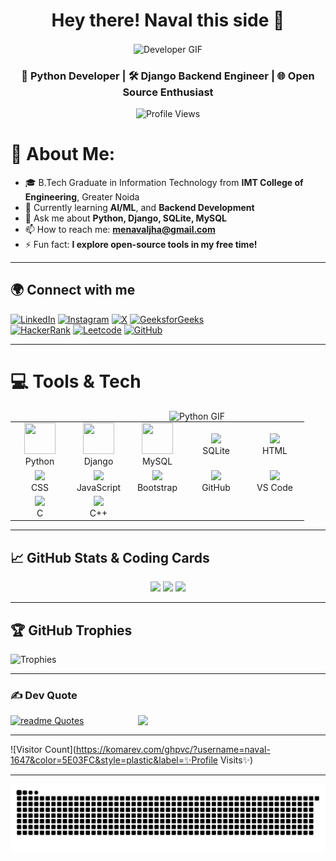 <h1 align="center">Hey there! Naval this side 👋</h1>
<div align="center">
 <img src="https://media.giphy.com/media/qgQUggAC3Pfv687qPC/giphy.gif" width="400px" align="center" alt="Developer GIF">
</div>

<h3 align="center">🧠 Python Developer | 🛠️ Django Backend Engineer | 🌐 Open Source Enthusiast</h3>

<p align="center"> 
  <img src="https://komarev.com/ghpvc/?username=naval-1647&label=✨Profile%20Views✨&color=5E03FC&style=flat" alt="Profile Views" /> 
</p>


# 🧮 About Me: 

- 🎓 B.Tech Graduate in Information Technology from **IMT College of Engineering**, Greater Noida  
- 🌱 Currently learning **AI/ML**, and **Backend Development**  
- 💬 Ask me about **Python, Django, SQLite, MySQL**  
- 📫 How to reach me: **menavaljha@gmail.com**  
- ⚡ Fun fact: **I explore open-source tools in my free time!**

---

## 🌍 Connect with me

[![LinkedIn](https://img.shields.io/badge/LinkedIn-%230077B5.svg?logo=linkedin&logoColor=white)](https://www.linkedin.com/in/naval-kishor-jha-04858a259/) 
[![Instagram](https://img.shields.io/badge/Instagram-%23E4405F.svg?logo=instagram&logoColor=white)](https://www.instagram.com/mr._jha11/) 
[![X](https://img.shields.io/badge/X-%23121011.svg?logo=x&logoColor=white)](https://x.com/navalraz) 
[![GeeksforGeeks](https://img.shields.io/badge/GeeksforGeeks-%2310813f.svg?logo=geeksforgeeks&logoColor=white)](https://www.geeksforgeeks.org/user/cdernjha/)  
[![HackerRank](https://img.shields.io/badge/HackerRank-2EC866.svg?logo=HackerRank&logoColor=white)](https://www.hackerrank.com/profile/CODERNJHA)
[![Leetcode](https://img.shields.io/badge/LeetCode-%23FFA116.svg?logo=leetcode&logoColor=white)](https://leetcode.com/u/Naval1647/) 
[![GitHub](https://img.shields.io/badge/GitHub-%23121011.svg?logo=github&logoColor=white)](https://github.com/naval-1647)

---

# 💻 Tools & Tech  

<img src="https://media.giphy.com/media/KAq5w47R9rmTuvWOWa/giphy.gif" width="250px" align="right" alt="Python GIF">

<table align="center">
  <tr>
    <td align="center" width="80"><img src="https://techstack-generator.vercel.app/python-icon.svg" width="50" height="50"/><br>Python</td>
    <td align="center" width="80"><img src="https://techstack-generator.vercel.app/django-icon.svg" width="50" height="50"/><br>Django</td>
    <td align="center" width="80"><img src="https://techstack-generator.vercel.app/mysql-icon.svg" width="50" height="50"/><br>MySQL</td>
    <td align="center" width="80"><img src="https://skillicons.dev/icons?i=sqlite" width="45"/><br>SQLite</td>
    <td align="center" width="80"><img src="https://skillicons.dev/icons?i=html" width="45"/><br>HTML</td>
  </tr>
  <tr>
    <td align="center" width="80"><img src="https://skillicons.dev/icons?i=css" width="45"/><br>CSS</td>
    <td align="center" width="80"><img src="https://skillicons.dev/icons?i=js" width="45"/><br>JavaScript</td>
    <td align="center" width="80"><img src="https://skillicons.dev/icons?i=bootstrap" width="45"/><br>Bootstrap</td>
    <td align="center" width="80"><img src="https://techstack-generator.vercel.app/github-icon.svg" width="50"/><br>GitHub</td>
    <td align="center" width="80"><img src="https://skillicons.dev/icons?i=vscode" width="45"/><br>VS Code</td>
  </tr>
  <tr>
    <td align="center" width="80"><img src="https://cdn.jsdelivr.net/gh/devicons/devicon/icons/c/c-original.svg" width="40"/><br>C</td>
    <td align="center" width="80"><img src="https://cdn.jsdelivr.net/gh/devicons/devicon/icons/cplusplus/cplusplus-original.svg" width="40"/><br>C++</td>
  </tr>
</table>

---

## 📈 GitHub Stats & Coding Cards

<div align="center">
  <img src="https://github-readme-streak-stats.herokuapp.com/?user=naval-1647&theme=blue-green" />
  <img src="https://github-readme-stats.vercel.app/api?username=naval-1647&show_icons=true&theme=transparent&bg_color=000&border_color=30A3DC&icon_color=30A3DC&title_color=E94D5F&text_color=FFF" />
  
  <img src="https://github-readme-stats.vercel.app/api/top-langs/?username=naval-1647&layout=compact&theme=radical" />
</div>

---

## 🏆 GitHub Trophies

![Trophies](https://github-profile-trophy.vercel.app/?username=naval-1647&theme=radical&no-frame=false&no-bg=true&margin-w=4)

---

### ✍️ Dev Quote

<img src="https://user-images.githubusercontent.com/74038190/212259363-d40b7a35-375b-470c-b4e2-2d9cb8ac706c.png" width="300px" align="right" />

[![readme Quotes](https://quotes-github-readme.vercel.app/api?theme=dracula)](https://github.com/piyushsuthar/github-readme-quotes)

---

![Visitor Count](https://komarev.com/ghpvc/?username=naval-1647&color=5E03FC&style=plastic&label=✨Profile Visits✨)

---

![Snake animation](https://github.com/GabrielaSinastre/GabrielaSinastre/blob/output/github-contribution-grid-snake.svg)
